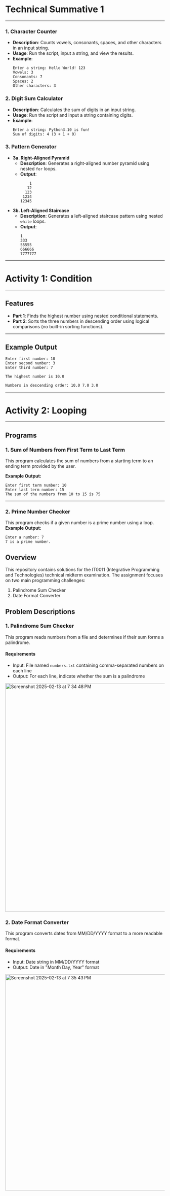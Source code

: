 # Technical Summative 1
---
### 1. **Character Counter**  
   - **Description**: Counts vowels, consonants, spaces, and other characters in an input string.  
   - **Usage**: Run the script, input a string, and view the results.  
   - **Example**:  
     ```plaintext
     Enter a string: Hello World! 123
     Vowels: 3  
     Consonants: 7  
     Spaces: 2  
     Other characters: 3
     ```

### 2. **Digit Sum Calculator**  
   - **Description**: Calculates the sum of digits in an input string.  
   - **Usage**: Run the script and input a string containing digits.  
   - **Example**:  
     ```plaintext
     Enter a string: Python3.10 is fun!
     Sum of digits: 4 (3 + 1 + 0)
     ```

### 3. **Pattern Generator**  
   - **3a. Right-Aligned Pyramid**  
     - **Description**: Generates a right-aligned number pyramid using nested `for` loops.  
     - **Output**:  
       ```plaintext
           1
          12
         123
        1234
       12345
       ```
   - **3b. Left-Aligned Staircase**  
     - **Description**: Generates a left-aligned staircase pattern using nested `while` loops.  
     - **Output**:  
       ```plaintext
       1
       333
       55555
       666666
       7777777
       ```
---
# Activity 1: Condition 
---

## Features

- **Part 1**: Finds the highest number using nested conditional statements.  
- **Part 2**: Sorts the three numbers in descending order using logical comparisons (no built-in sorting functions).  

---

## Example Output

```
Enter first number: 10
Enter second number: 3
Enter third number: 7

The highest number is 10.0

Numbers in descending order: 10.0 7.0 3.0
```
---
# Activity 2: Looping
---

## Programs

### 1. Sum of Numbers from First Term to Last Term
This program calculates the sum of numbers from a starting term to an ending term provided by the user.

**Example Output:**
```
Enter first term number: 10
Enter last term number: 15
The sum of the numbers from 10 to 15 is 75
```

---

### 2. Prime Number Checker
This program checks if a given number is a prime number using a loop.
**Example Output:**
```
Enter a number: 7
7 is a prime number.
```


## Overview
This repository contains solutions for the IT0011 (Integrative Programming and Technologies) technical midterm examination. The assignment focuses on two main programming challenges:
1. Palindrome Sum Checker
2. Date Format Converter

## Problem Descriptions

### 1. Palindrome Sum Checker
This program reads numbers from a file and determines if their sum forms a palindrome.

#### Requirements
- Input: File named `numbers.txt` containing comma-separated numbers on each line
- Output: For each line, indicate whether the sum is a palindrome

<img width="721" alt="Screenshot 2025-02-13 at 7 34 48 PM" src="https://github.com/user-attachments/assets/ea766b6c-1b64-44ba-ac63-d124a87cd34e" />

### 2. Date Format Converter
This program converts dates from MM/DD/YYYY format to a more readable format.

#### Requirements
- Input: Date string in MM/DD/YYYY format
- Output: Date in "Month Day, Year" format

<img width="682" alt="Screenshot 2025-02-13 at 7 35 43 PM" src="https://github.com/user-attachments/assets/0142f250-afdf-4451-9a0c-76a405f17014" />


